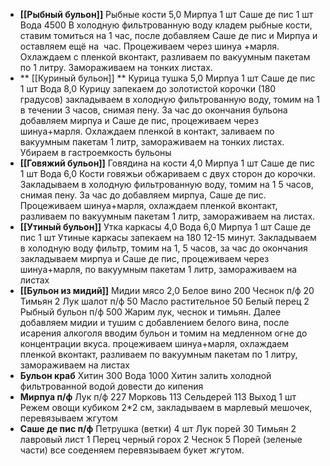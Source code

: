 - **[[Рыбный бульон]]**
  Рыбные кости 5,0
  Мирпуа 1 шт
  Саше де пис 1 шт
  Вода 4500
  В холодную фильтрованную воду кладем рыбные кости, ставим томиться на 1 час, после добавляем Саше де пис и Мирпуа и  оставляем ещё на  час. Процеживаем через шинуа +марля. Охлаждаем с пленкой вконтакт, разливаем по вакуумным пакетам по 1 литру. Замораживаем на тонких листах.
- ** [[Куриный бульон]] ** 
  Курица тушка 5,0
  Мирпуа 1 шт
  Саше де пис 1 шт
  Вода 8,0
  Курицу запекаем до золотистой корочки (180 градусов) закладываем в холодную фильтрованную воду, томим на 1 в течении 3 часов, снимая пену. За час до окончания бульона добавляем мирпуа и Саше де пис, процеживаем через шинуа+марля. Охлаждаем пленкой в контакт, заливаем по вакуумным пакетам 1 литр, замораживаем на тонких листах. Убираем в гастроемкость бульоны
- **[[Говяжий бульон]]** 
  Говядина на кости 4,0
  Мирпуа 1 шт 
  Саше де пис 1 шт 
  Вода 6,0
  Кости говяжьи обжариваем с двух сторон до корочки. Закладываем в холодную фильтрованную воду, томим на 1 5 часов, снимая пену. За час до добавляем мирпуа, Саше де пис. Процеживаем шинуа+марля, охлаждаем пленкой вконтакт, разливаем по вакуумным пакетам 1 литр, замораживаем на листах.
- **[[Утиный бульон]]**
  Утка каркасы 4,0
  Вода 6,0
  Мирпуа 1 шт
  Саше де пис 1 шт
  Утиные каркасы запекаем на 180 12-15 минут. Закладываем в холодную воду фильтр, томим на 1, 5 часов, за час до окончания закладываем мирпуа и Саше де пис, процеживаем через шинуа+марля, по вакуумным пакетам 1 литр, замораживаем на листах
- **[[Бульон из мидий]]**
  Мидии мясо 2,0
  Белое вино 200
  Чеснок п/ф 20
  Тимьян 2
  Лук шалот п/ф 50
  Масло растительное 50
  Белый перец 2
  Рыбный бульон п/ф 500
  Жарим лук, чеснок и тимьян. Далее добавляем мидии и тушим с добавлением белого вина, после исарения алкоголя вводим бульон и томим на медленном огне до концентрации вкуса. процеживаем шинуа+марля, охлаждаем пленкой вконтакт, разливаем по вакуумным пакетам по 1 литру, замораживаем на листах
- **Бульон краб**
  Хитин 300
  Вода 1000
  Хитин залить холодной фильтрованной водой довести до кипения
- **Мирпуа п/ф**
  Лук п/ф 227
  Морковь 113
  Сельдерей 113
  Выход 1 шт
  Режем овощи кубиком 2*2 см, закладываем в марлевый мешочек, перевязываем жгутом
- **Саше де пис п/ф**
  Петрушка (ветки) 4 шт
  Лук порей 30
  Тимьян 2
  лавровый лист 1
  Перец черный горох 2
  Чеснок 5
  Порей (зеленые части) все соеденяем перевязываем букет жгутом.